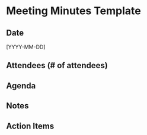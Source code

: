# Meeting Minutes Template

## Date
[YYYY-MM-DD]

## Attendees (# of attendees)

## Agenda

## Notes

## Action Items